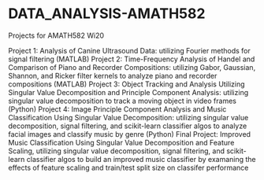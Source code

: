 # DATA_ANALYSIS-AMATH582
Projects for AMATH582 Wi20

Project 1: Analysis of Canine Ultrasound Data: utilizing Fourier methods for signal filtering (MATLAB)
Project 2: Time-Frequency Analysis of Handel and Comparison of Piano and Recorder Compositions: utilizing Gabor, Gaussian, Shannon, and Ricker filter kernels to analyze piano and recorder compositions (MATLAB)
Project 3: Object Tracking and Analysis Utilizing Singular Value Decomposition and Principle Component Analysis: utilizing singular value decomposition to track a moving object in video frames (Python)
Project 4: Image Principle Component Analysis and Music Classification Using Singular Value Decomposition: utilizing singular value decomposition, signal filtering, and scikit-learn classifier algos to analyze facial images and classify music by genre (Python)
Final Project: Improved Music Classification Using Singular Value Decomposition and Feature Scaling, utilizing singular value decomposition, signal filtering, and scikit-learn classifier algos to build an improved music classifier by examaning the effects of feature scaling and train/test split size on classifer performance
